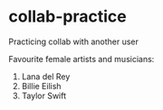 # collab-practice
Practicing collab with another user

Favourite female artists and musicians:
1. Lana del Rey
2. Billie Eilish
3. Taylor Swift
